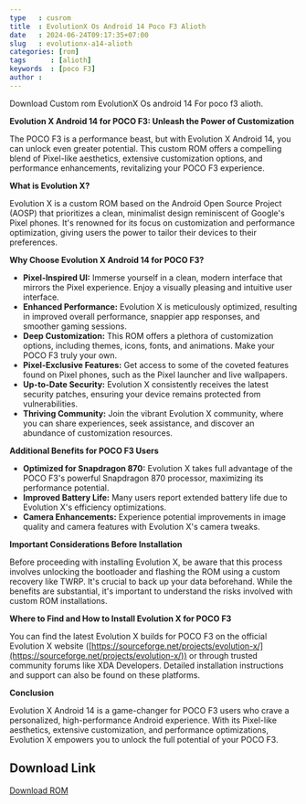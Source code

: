 ```yaml
---
type   : cusrom
title  : EvolutionX Os Android 14 Poco F3 Alioth
date   : 2024-06-24T09:17:35+07:00
slug   : evolutionx-a14-alioth
categories: [rom]
tags      : [alioth]
keywords  : [poco F3]
author :
---
```


Download Custom rom EvolutionX Os android 14 For poco f3 alioth.

**Evolution X Android 14 for POCO F3: Unleash the Power of Customization**

The POCO F3 is a performance beast, but with Evolution X Android 14, you can unlock even greater potential. This custom ROM offers a compelling blend of Pixel-like aesthetics, extensive customization options, and performance enhancements, revitalizing your POCO F3 experience.

**What is Evolution X?**

Evolution X is a custom ROM based on the Android Open Source Project (AOSP) that prioritizes a clean, minimalist design reminiscent of Google's Pixel phones. It's renowned for its focus on customization and performance optimization, giving users the power to tailor their devices to their preferences.

**Why Choose Evolution X Android 14 for POCO F3?**

* **Pixel-Inspired UI:** Immerse yourself in a clean, modern interface that mirrors the Pixel experience. Enjoy a visually pleasing and intuitive user interface.
* **Enhanced Performance:** Evolution X is meticulously optimized, resulting in improved overall performance, snappier app responses, and smoother gaming sessions.
* **Deep Customization:** This ROM offers a plethora of customization options, including themes, icons, fonts, and animations. Make your POCO F3 truly your own.
* **Pixel-Exclusive Features:** Get access to some of the coveted features found on Pixel phones, such as the Pixel launcher and live wallpapers.
* **Up-to-Date Security:** Evolution X consistently receives the latest security patches, ensuring your device remains protected from vulnerabilities.
* **Thriving Community:** Join the vibrant Evolution X community, where you can share experiences, seek assistance, and discover an abundance of customization resources.

**Additional Benefits for POCO F3 Users**

* **Optimized for Snapdragon 870:** Evolution X takes full advantage of the POCO F3's powerful Snapdragon 870 processor, maximizing its performance potential.
* **Improved Battery Life:** Many users report extended battery life due to Evolution X's efficiency optimizations.
* **Camera Enhancements:** Experience potential improvements in image quality and camera features with Evolution X's camera tweaks.

**Important Considerations Before Installation**

Before proceeding with installing Evolution X, be aware that this process involves unlocking the bootloader and flashing the ROM using a custom recovery like TWRP. It's crucial to back up your data beforehand. While the benefits are substantial, it's important to understand the risks involved with custom ROM installations.

**Where to Find and How to Install Evolution X for POCO F3**

You can find the latest Evolution X builds for POCO F3 on the official Evolution X website ([https://sourceforge.net/projects/evolution-x/](https://sourceforge.net/projects/evolution-x/)) or through trusted community forums like XDA Developers. Detailed installation instructions and support can also be found on these platforms.

**Conclusion**

Evolution X Android 14 is a game-changer for POCO F3 users who crave a personalized, high-performance Android experience. With its Pixel-like aesthetics, extensive customization, and performance optimizations, Evolution X empowers you to unlock the full potential of your POCO F3.

## Download Link
[Download ROM](https://sourceforge.net/projects/evolution-x/files/alioth/14/)


